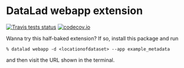 # DataLad webapp extension

[![Travis tests status](https://secure.travis-ci.org/datalad/datalad-webapp.png?branch=master)](https://travis-ci.org/datalad/datalad-webapp) [![codecov.io](https://codecov.io/github/datalad/datalad-webapp/coverage.svg?branch=master)](https://codecov.io/github/datalad/datalad-webapp?branch=master)

Wanna try this half-baked extension? If so, install this package and run

    % datalad webapp -d <locationofdataset> --app example_metadata

and then visit the URL shown in the terminal.
